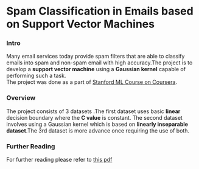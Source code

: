 Spam Classification in Emails based on Support Vector Machines
======================================================
### Intro
Many email services today provide spam filters that are able to classify emails into spam and non-spam email with high accuracy.The project is to develop a __support vector machine__ using a __Gaussian kernel__ capable of performing such a task.   </br>
The project was done as a part of [Stanford ML Course on Coursera](https://www.coursera.org/learn/machine-learning).
### Overview
The project consists of 3 datasets .The first dataset uses basic __linear__ decision boundary where the __C value__ is constant. The second dataset involves using a Gaussian kernel which is based on __linearly inseparable dataset__.The 3rd dataset is more advance once requiring the use of both.
### Further Reading
For further reading please refer to [this pdf](https://github.com/AadityaJ/Spam-SVM/)  
